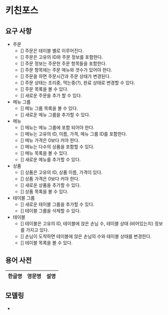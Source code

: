 # 키친포스

## 요구 사항

- 주문
    - [] 주문은 테이블 별로 이루어진다.
    - [] 주문은 고유의 ID와 주문 정보를 포함한다.
    - [] 주문 정보는 주문한 주문 항목들을 포함한다.
    - [] 주문 항목에는 주문 메뉴와 갯수가 있어야 한다.
    - [] 주문을 하면 주문시간과 주문 상태가 변경된다.
    - [] 주문 상태는 조리중, 먹는중(?), 완료 상태로 변경할 수 있다.
    - [] 주문 목록을 볼 수 있다.
    - [] 새로운 주문을 추가 할 수 있다.
- 메뉴 그룹
    - [] 메뉴 그룹 목록을 볼 수 있다.
    - [] 새로운 메뉴 그룹을 추가할 수 있다.
- 메뉴
    - [] 메뉴는 메뉴 그룹에 포함 되어야 한다.
    - [] 메뉴는 고유의 ID, 이름, 가격, 메뉴 그룹 ID를 포함한다.
    - [] 메뉴 가격은 0보다 커야 한다.
    - [] 메뉴는 다수의 상품을 포함할 수 있다.
    - [] 메뉴 목록을 볼 수 있다.
    - [] 새로운 메뉴를 추가할 수 있다.
- 상품
    - [] 상품은 고유의 ID, 상품 이름, 가격이 있다.
    - [] 상품 가격은 0보다 커야 한다.
    - [] 새로운 상품을 추가할 수 있다.
    - [] 상품 목록을 볼 수 있다.
- 테이블 그룹
    - [] 새로운 테이블 그룹을 추가할 수 있다.
    - [] 테이블 그룹을 삭제할 수 있다.
- 테이블
    - [] 테이블은 고유의 ID, 테이블에 앉은 손님 수, 테이블 상태 (비어있는지) 정보를 가지고 있다.
    - [] 손님이 도착하면 테이블에 앉은 손님의 수와 테이블 상태를 변경한다.
    - [] 테이블 목록을 볼 수 있다.


## 용어 사전

| 한글명 | 영문명 | 설명 |
| --- | --- | --- |

## 모델링

- 
